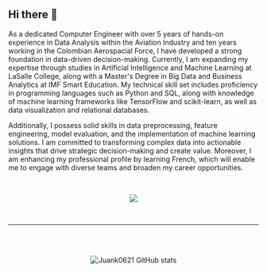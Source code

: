 ## Hi there 👋

As a dedicated Computer Engineer with over 5 years of hands-on experience in Data Analysis within the Aviation Industry and ten years working in the Colombian Aerospacial Force, I have developed a strong foundation in data-driven decision-making. Currently, I am expanding my expertise through studies in Artificial Intelligence and Machine Learning at LaSalle College, along with a Master's Degree in Big Data and Business Analytics at IMF Smart Education. My technical skill set includes proficiency in programming languages such as Python and SQL, along with knowledge of machine learning frameworks like TensorFlow and scikit-learn, as well as data visualization and relational databases.

Additionally, I possess solid skills in data preprocessing, feature engineering, model evaluation, and the implementation of machine learning solutions. I am committed to transforming complex data into actionable insights that drive strategic decision-making and create value. Moreover, I am enhancing my professional profile by learning French, which will enable me to engage with diverse teams and broaden my career opportunities.

<br><be>

<p align="center">
  <a href="https://skillicons.dev">
    <img src="https://skillicons.dev/icons?i=azure,py,sklearn,tensorflow,vscode,fastapi,anaconda,sqlite,ai&perline=3" />
  </a>
</p>

<br><be>

---

<br><br>

<div align="center">
  <img src="https://github-readme-stats.vercel.app/api?username=Juank0621&theme=tokyonight&show_icons=true&rank_icon=github" alt="Juank0621 GitHub stats">
</div>
